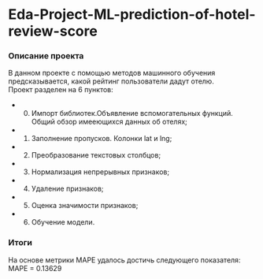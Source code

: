 # Eda-Project-ML-prediction-of-hotel-review-score

### Описание проекта
В данном проекте с помощью методов машинного обучения предсказывается,
какой рейтинг пользователи дадут отелю.  
Проект разделен на 6 пунктов:
* 0. Импорт библиотек.Объявление вспомогательных функций.  Общий обзор имееющихся данных об отелях;
* 1. Заполнение пропусков. Колонки lat и lng;
* 2. Преобразование текстовых столбцов;
* 3. Нормализация непрерывных признаков;
* 4. Удаление признаков;
* 5. Оценка значимости признаков;
* 6. Обучение модели.

### Итоги
На основе метрики MAPE удалось достичь следующего показателя:  
MAPE = 0.13629
